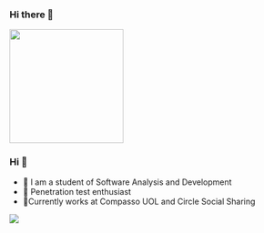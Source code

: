 ### Hi there 👋
<img src="https://s3.sa-east-1.amazonaws.com/circle-photo/0ca8ba312c524d97beb8f8c203e33ac9/b3fbf2c08626628d09f4242f4d03fbd0" width=200 >

### Hi 👋
- 🔭 I am a student of Software Analysis and Development
- 🌱 Penetration test enthusiast
- 🤝Currently works at Compasso UOL and Circle Social Sharing

 [<img src="https://img.shields.io/badge/linkedin-%230077B5.svg?&style=for-the-badge&logo=linkedin&logoColor=white" />](https://www.linkedin.com/in/luan-mattos/)
 

